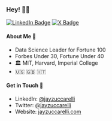 ### Hey! 🧑‍🚀
[![LinkedIn Badge](https://img.shields.io/badge/LinkedIn-Profile-informational?style=flat&logo=linkedin&logoColor=white&color=0D76A8)](https://www.linkedin.com/in/jayzuccarelli/)
[![X Badge](https://img.shields.io/badge/X-Profile-informational?style=flat&logo=twitter&logoColor=white&color=1CA2F1)](https://x.com/jayzuccarelli)

#### About Me 🚀

- Data Science Leader for Fortune 100
- Forbes Under 30, Fortune Under 40
- 🏛️ MIT, Harvard, Imperial College
- 🇺🇸 🇬🇧 🇮🇹 

#### Get in Touch 📝
- LinkedIn: [@jayzuccarelli](https://www.linkedin.com/in/jayzuccarelli/)
- Twitter: [@jayzuccarelli](https://twitter.com/jayzuccarelli)
- Website: [jayzuccarelli.com](https://jayzuccarelli.com)
